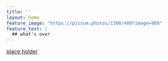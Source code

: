 ```yaml
---
title: ''
layout: home
feature_image: "https://picsum.photos/1300/400?image=989"
feature_text: |
  ## what's over
---
```


[place holder](https://colab.research.google.com/drive/122_H-AHjQ3f25djCnLY4cTlWwruRbb1g)


